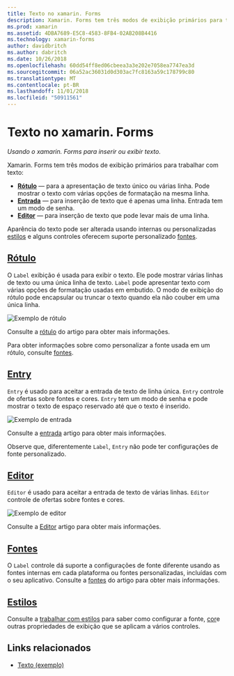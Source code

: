 ```yaml
---
title: Texto no xamarin. Forms
description: Xamarin. Forms tem três modos de exibição primários para trabalhar com texto, e este artigo explica como usá-los para inserir e exibir texto em aplicativos xamarin. Forms.
ms.prod: xamarin
ms.assetid: 4DBA7689-E5C8-4583-8FB4-02AB208B4416
ms.technology: xamarin-forms
author: davidbritch
ms.author: dabritch
ms.date: 10/26/2018
ms.openlocfilehash: 60dd54ff8ed06cbeea3a3e202e7058ea7747ea3d
ms.sourcegitcommit: 06a52ac36031d0d303ac7fc8163a59c178799c80
ms.translationtype: MT
ms.contentlocale: pt-BR
ms.lasthandoff: 11/01/2018
ms.locfileid: "50911561"
---
```

# <a name="text-in-xamarinforms"></a>Texto no xamarin. Forms

_Usando o xamarin. Forms para inserir ou exibir texto._

Xamarin. Forms tem três modos de exibição primários para trabalhar com texto:

- **[Rótulo](#Label)**  &mdash; para a apresentação de texto único ou várias linha. Pode mostrar o texto com várias opções de formatação na mesma linha.
- **[Entrada](#Entry)**  &mdash; para inserção de texto que é apenas uma linha. Entrada tem um modo de senha.
- **[Editor](#Editor)**  &mdash; para inserção de texto que pode levar mais de uma linha.

Aparência do texto pode ser alterada usando internas ou personalizadas [estilos](#Styles) e alguns controles oferecem suporte personalizado [fontes](#Fonts).

<a name="Label" />

## <a name="labellabelmd"></a>[Rótulo](label.md)

O `Label` exibição é usada para exibir o texto. Ele pode mostrar várias linhas de texto ou uma única linha de texto. `Label` pode apresentar texto com várias opções de formatação usadas em embutido. O modo de exibição do rótulo pode encapsular ou truncar o texto quando ela não couber em uma única linha.

![](images/label.png "Exemplo de rótulo")

Consulte a [rótulo](label.md) do artigo para obter mais informações.

Para obter informações sobre como personalizar a fonte usada em um rótulo, consulte [fontes](fonts.md).

<a name="Entry" />

## <a name="entryentrymd"></a>[Entry](entry.md)

`Entry` é usado para aceitar a entrada de texto de linha única. `Entry` controle de ofertas sobre fontes e cores. `Entry` tem um modo de senha e pode mostrar o texto de espaço reservado até que o texto é inserido.

![](images/entry.png "Exemplo de entrada")

Consulte a [entrada](entry.md) artigo para obter mais informações.

Observe que, diferentemente `Label`, `Entry` não pode ter configurações de fonte personalizado.

<a name="Editor" />

## <a name="editoreditormd"></a>[Editor](editor.md)

`Editor` é usado para aceitar a entrada de texto de várias linhas. `Editor` controle de ofertas sobre fontes e cores.

![](images/editor.png "Exemplo de editor")

Consulte a [Editor](editor.md) artigo para obter mais informações.

<a name="Fonts" />

## <a name="fontsfontsmd"></a>[Fontes](fonts.md)

O `Label` controle dá suporte a configurações de fonte diferente usando as fontes internas em cada plataforma ou fontes personalizadas, incluídas com o seu aplicativo. Consulte a [fontes](fonts.md) do artigo para obter mais informações.

<a name="Styles" />

## <a name="stylesstylesmd"></a>[Estilos](styles.md)

Consulte a [trabalhar com estilos](~/xamarin-forms/user-interface/styles/index.md) para saber como configurar a fonte, [cor](~/xamarin-forms/user-interface/colors.md)e outras propriedades de exibição que se aplicam a vários controles.

## <a name="related-links"></a>Links relacionados

- [Texto (exemplo)](https://developer.xamarin.com/samples/xamarin-forms/UserInterface/Text)
